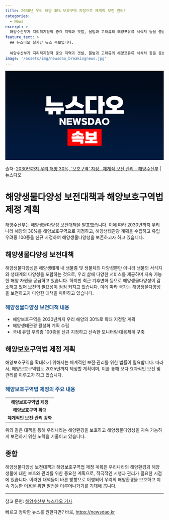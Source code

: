 ```yaml
---
title: 2030년 우리 해양 30% 보호구역 지정으로 체계적 보전 관리!
categories:
  - News
excerpt: >
  해양수산부가 지리적지형적 중요 지역과 갯벌, 물범과 고래류의 해양포유류 서식처 등을 중심으로 1000㎢ 이상…
feature_text: >
  ## 뉴스다오 실시간 뉴스 속보입니다.

  해양수산부가 지리적지형적 중요 지역과 갯벌, 물범과 고래류의 해양포유류 서식처 등을 중심으로 1000㎢ 이상…
image: '/assets/img/newsdao_breakingnews.jpg'
---
```


![뉴스다오 속보](/assets/img/newsdao_breakingnews.jpg)

<p>출처: <a href="https://newsdao.kr/3617" rel="dofollow">2030년까지 우리 해양 30%, ‘보호구역’ 지정…체계적 보전 관리 - 해양수산부</a> | 뉴스다오</p>

<h1>해양생물다양성 보전대책과 해양보호구역법 제정 계획</h1>

<p data-ke-size="size16">해양수산부는 해양생물다양성 보전대책을 발표했습니다. 이에 따라 2030년까지 우리나라 해양의 30%를 해양보호구역으로 지정하고, 해양생태관광 계획을 수립하고 유입 우려종 100종을 신규 지정하여 해양생물다양성을 보존하고자 하고 있습니다.</p>

<h2 data-ke-size="size26">해양생물다양성 보전대책</h2>

<p data-ke-size="size16">해양생물다양성은 해양생태계 내 생물종 및 생물체의 다양성뿐만 아니라 생물의 서식지와 생태계의 다양성을 포함하는 것으로, 우리 삶에 다양한 서비스를 제공하며 지속 가능한 해양 자원을 공급하고 있습니다. 하지만 최근 기후변화 등으로 해양생물다양성이 감소하고 있어 보전의 필요성이 점점 커지고 있습니다. 이에 따라 국가는 해양생물다양성을 보전하고자 다양한 대책을 마련하고 있습니다.</p>

<h3><b><span style="color: #1a5490;">해양생물다양성 보전대책 내용</span></b></h3>

<ul>
    <li>해양보호구역을 2030년까지 우리 해양의 30%로 확대 지정할 계획</li>
    <li>해양생태관광 활성화 계획 수립</li>
    <li>국내 유입 우려종 100종을 신규 지정하고 신속한 모니터링·대응체계 구축</li>
</ul>

<h2 data-ke-size="size26">해양보호구역법 제정 계획</h2>

<p data-ke-size="size16">해양보호구역을 확대하기 위해서는 체계적인 보전·관리를 위한 법률이 필요합니다. 따라서, 해양보호구역법도 2025년까지 제정할 계획이며, 이를 통해 보다 효과적인 보전 및 관리를 이루고자 하고 있습니다.</p>

<h3><b><span style="color: #1a5490;">해양보호구역법 제정의 주요 내용</span></b></h3>

<table>
    <tr>
        <td style="text-align: center; height: 17px;"><b>해양보호구역법 제정</b></td>
    </tr>
    <tr>
        <td style="text-align: center; height: 17px;"><b>해양보호구역 확대</b></td>
    </tr>
    <tr>
        <td style="text-align: center; height: 17px;"><b>체계적인 보전·관리 강화</b></td>
    </tr>
</table>

<p data-ke-size="size16">위와 같은 대책을 통해 우리나라는 해양환경을 보호하고 해양생물다양성을 지속 가능하게 보전하기 위한 노력을 기울이고 있습니다.</p>

<h2 data-ke-size="size26">종합</h2>

<p data-ke-size="size16">해양생물다양성 보전대책과 해양보호구역법 제정 계획은 우리나라의 해양환경과 해양생물에 대한 보호와 관리를 위한 중요한 계획으로, 적극적인 시행과 관리가 필요한 시점에 있습니다. 이러한 대책들이 바른 방향으로 이행되어 우리의 해양환경을 보호하고 지속 가능한 이용을 위한 발전을 이루어나가기를 기대해 봅니다.</p>

<hr>

<p data-ke-size="size16">참고 문헌: <a href="https://newsdao.kr/3617">해양수산부 뉴스다오 기사</a></p> 

빠르고 정확한 뉴스를 원한다면? 바로, <a href="https://newsdao.kr" rel="dofollow">https://newsdao.kr</a>


